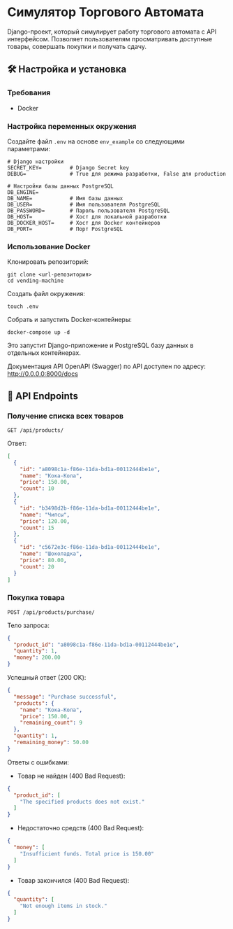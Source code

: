 # Симулятор Торгового Автомата

Django-проект, который симулирует работу торгового автомата с API интерфейсом. Позволяет пользователям просматривать
доступные товары, совершать покупки и получать сдачу.

## 🛠️ Настройка и установка

### Требования

- Docker

### Настройка переменных окружения

Создайте файл `.env` на основе `env_example` со следующими параметрами:

```
# Django настройки
SECRET_KEY=         # Django Secret key
DEBUG=              # True для режима разработки, False для production

# Настройки базы данных PostgreSQL
DB_ENGINE=
DB_NAME=            # Имя базы данных
DB_USER=            # Имя пользователя PostgreSQL
DB_PASSWORD=        # Пароль пользователя PostgreSQL
DB_HOST=            # Хост для локальной разработки
DB_DOCKER_HOST=     # Хост для Docker контейнеров
DB_PORT=            # Порт PostgreSQL
```

### Использование Docker

Клонировать репозиторий:

```
git clone <url-репозитория>
cd vending-machine
```

Создать файл окружения:

```
touch .env
```

Собрать и запустить Docker-контейнеры:

```
docker-compose up -d
```

Это запустит Django-приложение и PostgreSQL базу данных в отдельных контейнерах.

Документация API
OpenAPI (Swagger) по API доступен по адресу: http://0.0.0.0:8000/docs
## 🔌 API Endpoints

### Получение списка всех товаров

```
GET /api/products/
```

Ответ:

```json
[
  {
    "id": "a8098c1a-f86e-11da-bd1a-00112444be1e",
    "name": "Кока-Кола",
    "price": 150.00,
    "count": 10
  },
  {
    "id": "b3498d2b-f86e-11da-bd1a-00112444be1e",
    "name": "Чипсы",
    "price": 120.00,
    "count": 15
  },
  {
    "id": "c5672e3c-f86e-11da-bd1a-00112444be1e",
    "name": "Шоколадка",
    "price": 80.00,
    "count": 20
  }
]
```

### Покупка товара

```
POST /api/products/purchase/
```

Тело запроса:

```json
{
  "product_id": "a8098c1a-f86e-11da-bd1a-00112444be1e",
  "quantity": 1,
  "money": 200.00
}
```

Успешный ответ (200 OK):

```json
{
  "message": "Purchase successful",
  "products": {
    "name": "Кока-Кола",
    "price": 150.00,
    "remaining_count": 9
  },
  "quantity": 1,
  "remaining_money": 50.00
}
```

Ответы с ошибками:

- Товар не найден (400 Bad Request):

```json
{
  "product_id": [
    "The specified products does not exist."
  ]
}
```

- Недостаточно средств (400 Bad Request):

```json
{
  "money": [
    "Insufficient funds. Total price is 150.00"
  ]
}
```

- Товар закончился (400 Bad Request):

```json
{
  "quantity": [
    "Not enough items in stock."
  ]
}
```
